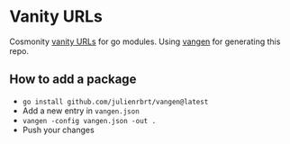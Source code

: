 # Vanity URLs

Cosmonity [vanity URLs](https://gianarb.it/blog/go-mod-vanity-url) for go modules.
Using [vangen](https://github.com/julienrbrt/vangen) for generating this repo.

## How to add a package

- `go install github.com/julienrbrt/vangen@latest`
- Add a new entry in `vangen.json`
- `vangen -config vangen.json -out .`
- Push your changes

